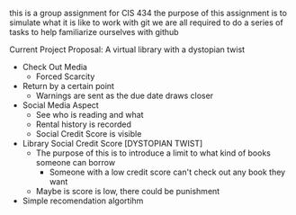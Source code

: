 this is a group assignment for CIS 434
the purpose of this assignment is to simulate what it is like to work with git
we are all required to do a series of tasks to help familiarize ourselves with github

Current Project Proposal:
A virtual library with a dystopian twist
- Check Out Media
  - Forced Scarcity
- Return by a certain point
  - Warnings are sent as the due date draws closer
- Social Media Aspect
  - See who is reading and what
  - Rental history is recorded
  - Social Credit Score is visible
- Library Social Credit Score [DYSTOPIAN TWIST]
  - The purpose of this is to introduce a limit to what kind of books someone can borrow
    - Someone with a low credit score can't check out any book they want
  - Maybe is score is low, there could be punishment
- Simple recomendation algortihm
